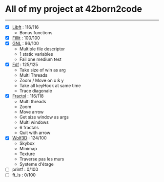 All of my project at 42born2code
================================

--------------------------------


- [X] [Libft](https://github.com/Its-Alex/42-C-Project/tree/master/libft) : 116/116
	* Bonus functions
- [X] [Fillit](https://github.com/Its-Alex/42-C-Project/tree/master/fillit) : 100/100
- [X] [GNL](https://github.com/Its-Alex/42-C-Project/tree/master/get_next_line) : 96/100
	* Multiple file descriptor
	* 1 static variables
	* Fail one medium test
- [X] [Fdf](https://github.com/Its-Alex/42-C-Project/tree/master/fdf) : 125/125
	* Take size of win as arg
	* Multi Threads
	* Zoom / Move on x & y
	* Take all keyHook at same time
	* Trace diagonale
- [X] [Fractol](https://github.com/Its-Alex/42-C-Project/tree/master/fractol) : 116/118
	* Multi threads
	* Zoom
	* Move arrow
	* Get size window as args
	* Multi windows
	* 6 fractals
	* Quit with arrow
- [X] [Wolf3D](https://github.com/Its-Alex/42-C-Project/tree/master/wolf3d) : 124/100
	* Skybox
	* Minimap
	* Texture
	* Traverse pas les murs
	* Systeme d'étage
- [ ] printf : 0/100
- [ ] ft_ls : 0/100
